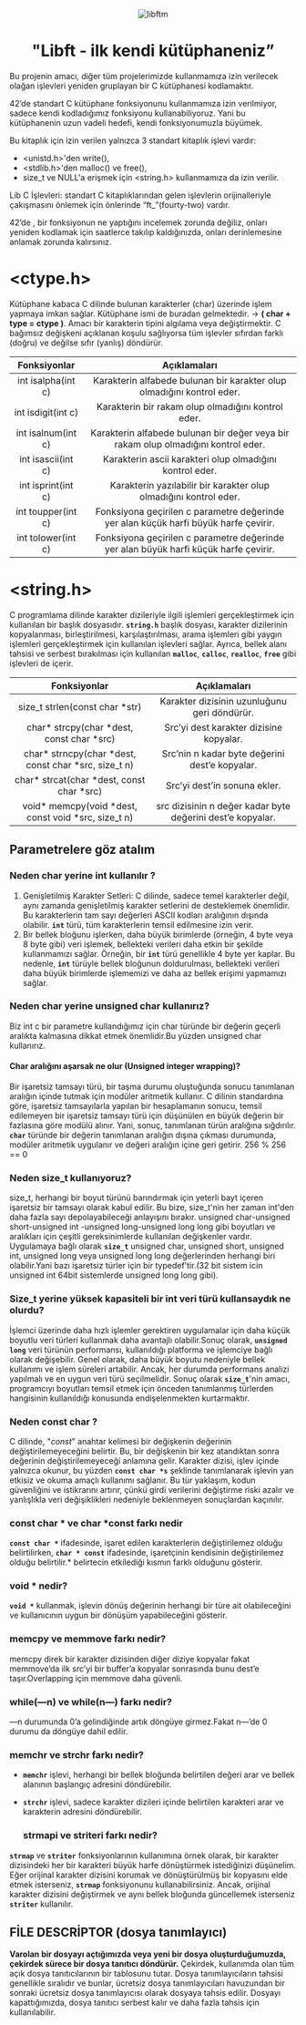 
<div align="center">

![libftm](https://github.com/beyzabektas/42Cursus/assets/91256847/89645507-12f5-416e-99c7-fce28e9e33b4)
# "Libft - ilk kendi kütüphaneniz”
</div>
Bu projenin amacı, diğer tüm projelerimizde kullanmamıza izin verilecek olağan işlevleri yeniden gruplayan bir C kütüphanesi kodlamaktır.

42’de standart C kütüphane fonksiyonunu kullanmamıza izin verilmiyor, sadece kendi kodladığımız fonksiyonu kullanabiliyoruz. Yani bu kütüphanenin uzun vadeli hedefi, kendi fonksiyonumuzla büyümek.

Bu kitaplık için izin verilen yalnızca 3 standart kitaplık işlevi vardır:

- <unistd.h>'den write(),
- <stdlib.h>'den malloc() ve free(),
- size_t ve NULL'a erişmek için <string.h> kullanmamıza da izin verilir.

Lib C İşlevleri: standart C kitaplıklarından gelen işlevlerin orijinalleriyle çakışmasını önlemek için önlerinde “ft_”(fourty-two) vardır.

42’de , bir fonksiyonun ne yaptığını incelemek zorunda değiliz, onları yeniden kodlamak için saatlerce takılıp kaldığınızda, onları derinlemesine anlamak zorunda kalırsınız.

# **<ctype.h>**

Kütüphane kabaca C dilinde bulunan karakterler (char) üzerinde işlem yapmaya imkan sağlar. Kütüphane ismi de buradan gelmektedir. -> **( char + type = ctype )**.
Amacı bir karakterin tipini algılama veya değiştirmektir. C bağımsız değişkeni açıklanan koşulu sağlıyorsa tüm işlevler sıfırdan farklı (doğru) ve değilse sıfır (yanlış) döndürür.

  
| Fonksiyonlar               |                          Açıklamaları                                              |    
| :-------------------------:|:----------------------------------------------------------------------------------:| 
| int isalpha(int c)         |Karakterin alfabede bulunan bir karakter olup olmadığını kontrol eder.              |       
| int isdigit(int c)         |Karakterin bir rakam olup olmadığını kontrol eder.                                  |
| int isalnum(int c)         |Karakterin alfabede bulunan bir değer veya bir rakam olup olmadığını kontrol eder.  |
| int isascii(int c)         |Karakterin ascii karakteri olup olmadığını kontrol eder.                            |
| int isprint(int c)         |Karakterin yazılabilir bir karakter olup olmadığını kontrol eder.                   |
| int toupper(int c)         |Fonksiyona geçirilen c parametre değerinde yer alan küçük harfi büyük harfe çevirir.|
| int tolower(int c)         |Fonksiyona geçirilen c parametre değerinde yer alan büyük harfi küçük harfe çevirir.|


# **<string.h>**

C programlama dilinde karakter dizileriyle ilgili işlemleri gerçekleştirmek için kullanılan bir başlık dosyasıdır.
**`string.h`** başlık dosyası, karakter dizilerinin kopyalanması, birleştirilmesi, karşılaştırılması, arama işlemleri gibi yaygın işlemleri gerçekleştirmek için kullanılan işlevleri sağlar. 
Ayrıca, bellek alanı tahsisi ve serbest bırakılması için kullanılan **`malloc`**, **`calloc`**, **`realloc`**, **`free`** gibi işlevleri de içerir.

| Fonksiyonlar                                        |                          Açıklamaları                                              |    
|:--------------------------------------------------: |:----------------------------------------------------------------------------------:| 
|size_t strlen(const char *str)                       |Karakter dizisinin uzunluğunu geri döndürür.                                        |
|char* strcpy(char *dest, const char *src)            |Src’yi dest karakter dizisine kopyalar.                                             |
|char* strncpy(char *dest, const char *src, size_t n) |Src’nin n kadar byte değerini dest’e kopyalar.                                      |
|char* strcat(char *dest, const char *src)            |Src’yi dest’in sonuna ekler.                                                        |
|void* memcpy(void *dest, const void *src, size_t n)  |src dizisinin n değer kadar byte değerini dest’e kopyalar.                          |

## Parametrelere göz atalım

### Neden char yerine int kullanılır ?

1. Genişletilmiş Karakter Setleri: C dilinde, sadece temel karakterler değil, aynı zamanda genişletilmiş karakter setlerini de desteklemek önemlidir. Bu karakterlerin tam sayı değerleri ASCII kodları aralığının dışında olabilir. **`int`** türü, tüm karakterlerin temsil edilmesine izin verir.
2. Bir bellek bloğunu işlerken, daha büyük birimlerde (örneğin, 4 byte veya 8 byte gibi) veri işlemek, bellekteki verileri daha etkin bir şekilde kullanmamızı sağlar. Örneğin, bir **`int`** türü genellikle 4 byte yer kaplar. Bu nedenle, **`int`** türüyle bellek bloğunun doldurulması, bellekteki verileri daha büyük birimlerde işlememizi ve daha az bellek erişimi yapmamızı sağlar.

### Neden char yerine unsigned char kullanırız?
Biz int c bir parametre kullandığımız için char türünde bir değerin geçerli aralıkta kalmasına dikkat etmek önemlidir.Bu yüzden unsigned char kullanırız.

#### Char aralığını aşarsak ne olur (Unsigned integer wrapping)?
Bir işaretsiz tamsayı türü, bir taşma durumu oluştuğunda sonucu tanımlanan aralığın içinde tutmak için modüler aritmetik kullanır.
C dilinin standardına göre, işaretsiz tamsayılarla yapılan bir hesaplamanın sonucu, temsil edilemeyen bir işaretsiz tamsayı türü için düşünülen en büyük değerin bir fazlasına göre modülü alınır. Yani, sonuç, tanımlanan türün aralığına sığdırılır.
**`char`** türünde bir değerin tanımlanan aralığın dışına çıkması durumunda, modüler aritmetik uygulanır ve değeri aralığın içine geri getirir.
256 % 256 == 0


### Neden size_t kullanıyoruz?

size_t, herhangi bir boyut türünü barındırmak için yeterli bayt içeren işaretsiz bir tamsayı olarak kabul edilir. Bu bize, size_t'nin her zaman int'den daha fazla sayı depolayabileceği anlayışını bırakır.
unsigned char-unsigned short-unsigned int -unsigned long-unsigned long long gibi boyutları ve aralıkları için çeşitli gereksinimlerde kullanılan değişkenler vardır.
Uygulamaya bağlı olarak **`size_t`** unsigned char, unsigned short, unsigned int, unsigned long veya unsigned long long değerlerinden herhangi biri olabilir.Yani  bazı işaretsiz türler için bir typedef'tir.(32 bit sistem icin unsigned int 64bit sistemlerde unsigned long long gibi).

### Size_t yerine yüksek kapasiteli bir int veri türü kullansaydık ne olurdu?

İşlemci üzerinde daha hızlı işlemler gerektiren uygulamalar için daha küçük boyutlu veri türleri kullanmak daha avantajlı olabilir.Sonuç olarak, **`unsigned long`** veri türünün performansı, kullanıldığı platforma ve işlemciye bağlı olarak değişebilir. Genel olarak, daha büyük boyutu nedeniyle bellek kullanımı ve işlem süreleri artabilir. Ancak, her durumda performans analizi yapılmalı ve en uygun veri türü seçilmelidir.
Sonuç olarak **`size_t`**'nin amacı, programcıyı boyutları temsil etmek için önceden tanımlanmış türlerden hangisinin kullanıldığı konusunda endişelenmekten kurtarmaktır.

### Neden const char ?

C dilinde, "*const*" anahtar kelimesi bir değişkenin değerinin değiştirilemeyeceğini belirtir. Bu, bir değişkenin bir kez atandıktan sonra değerinin değiştirilemeyeceği anlamına gelir.
Karakter dizisi, işlev içinde yalnızca okunur, bu yüzden **`const char *s`** şeklinde tanımlanarak işlevin yan etkisiz ve okuma amaçlı kullanımı sağlanır.
Bu tür yaklaşım, kodun güvenliğini ve istikrarını artırır, çünkü girdi verilerini değiştirme riski azalır ve yanlışlıkla veri değişiklikleri nedeniyle beklenmeyen sonuçlardan kaçınılır.

### const char * ve char *const farkı nedir

**`const char *`** ifadesinde, işaret edilen karakterlerin değiştirilemez olduğu belirtilirken, **`char * const`** ifadesinde, işaretçinin kendisinin değiştirilemez olduğu belirtilir.* belirtecin etkilediği kısmın farklı olduğunu gösterir.

### void * nedir?

**`void *`** kullanmak, işlevin dönüş değerinin herhangi bir türe ait olabileceğini ve kullanıcının uygun bir dönüşüm yapabileceğini gösterir.


### memcpy ve memmove farkı nedir?

memcpy direk bir karakter dizisinden diğer diziye kopyalar fakat memmove’da ilk src’yi bir buffer’a kopyalar sonrasında bunu dest’e taşır.Overlapping için memmove daha güvenli.

### while(—n) ve while(n—) farkı nedir?

—n durumunda 0’a gelindiğinde artık döngüye girmez.Fakat n—’de 0 durumu da döngüye dahil edilir.

### memchr ve strchr farkı nedir?

- **`memchr`** işlevi, herhangi bir bellek bloğunda belirtilen değeri arar ve bellek alanının başlangıç adresini döndürebilir.
- **`strchr`** işlevi, sadece karakter dizileri içinde belirtilen karakteri arar ve karakterin adresini döndürebilir.

  ### strmapi ve striteri farkı nedir?

**`strmap`** ve **`striter`** fonksiyonlarının kullanımına örnek olarak, bir karakter dizisindeki her bir karakteri büyük harfe dönüştürmek istediğinizi düşünelim. Eğer orijinal karakter dizisini korumak ve dönüştürülmüş bir kopyasını elde etmek isterseniz, **`strmap`** fonksiyonunu kullanabilirsiniz. Ancak, orijinal karakter dizisini değiştirmek ve aynı bellek bloğunda güncellemek isterseniz **`striter`** kullanılır.

## FİLE DESCRİPTOR (dosya tanımlayıcı)

**Varolan bir dosyayı açtığımızda veya yeni bir dosya oluşturduğumuzda, çekirdek sürece bir dosya tanıtıcı döndürür.** Çekirdek, kullanımda olan tüm açık dosya tanıtıcılarının bir tablosunu tutar. Dosya tanımlayıcıların tahsisi genellikle sıralıdır ve bunlar, ücretsiz dosya tanımlayıcıları havuzundan bir sonraki ücretsiz dosya tanımlayıcısı olarak dosyaya tahsis edilir. Dosyayı kapattığımızda, dosya tanıtıcı serbest kalır ve daha fazla tahsis için kullanılabilir.

